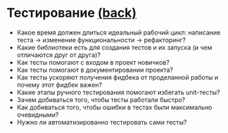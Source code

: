 # Тестирование [(back)](./readme.md)

* Какое время должен длиться идеальный рабочий цикл: написание теста -> изменение функциональности -> рефакторинг?
* Какие библиотеки есть для создания тестов и их запуска (и чем отличаются друг от друга)?
* Как тесты помогают с входом в проект новичков?
* Как тесты помогают в документировании проекта?
* Как тесты ускоряют получения фидбека от проделанной работы и почему этот фидбек важен?
* Какие этапы ручного тестирования помогают избегать unit-тесты?
* Зачем добиваться того, чтобы тесты работали быстро?
* Как добиваться того, чтобы ошибки в тестах были максимально очевидными?
* Нужно ли автоматизированно тестировать сами тесты?
